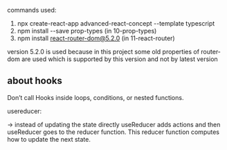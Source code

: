 commands used:

1. npx create-react-app advanced-react-concept --template typescript
2. npm install --save prop-types (in 10-prop-types)
3. npm install react-router-dom@5.2.0 (in 11-react-router)

version 5.2.0 is used because in this project some old properties of router-dom are used which is supported by this version and not by latest version

## about hooks

Don’t call Hooks inside loops, conditions, or nested functions.

usereducer:

-> instead of updating the state directly useReducer adds actions and then useReducer goes to the reducer function. This reducer function computes how to update the next state.
